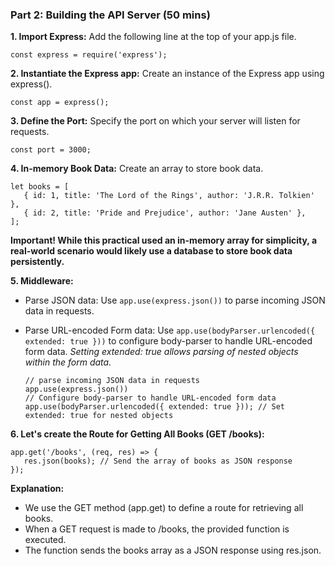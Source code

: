 ### Part 2: Building the API Server (50 mins)

**1. Import Express:** Add the following line at the top of your app.js file.

```
const express = require('express');
```

**2. Instantiate the Express app:** Create an instance of the Express app using express().

```
const app = express();
```

**3. Define the Port:** Specify the port on which your server will listen for requests.

```
const port = 3000;
```

**4. In-memory Book Data:** Create an array to store book data.

```
let books = [
   { id: 1, title: 'The Lord of the Rings', author: 'J.R.R. Tolkien' },
   { id: 2, title: 'Pride and Prejudice', author: 'Jane Austen' },
];
```

**Important! While this practical used an in-memory array for simplicity, a real-world scenario would likely use a database to store book data persistently.**

**5. Middleware:**

- Parse JSON data: Use `app.use(express.json())` to parse incoming JSON data in requests.

- Parse URL-encoded Form data: Use `app.use(bodyParser.urlencoded({ extended: true }))` to configure body-parser to handle URL-encoded form data. _Setting extended: true allows parsing of nested objects within the form data._

  ```
  // parse incoming JSON data in requests
  app.use(express.json())
  // Configure body-parser to handle URL-encoded form data
  app.use(bodyParser.urlencoded({ extended: true })); // Set extended: true for nested objects
  ```

**6. Let's create the Route for Getting All Books (GET /books):**

```
app.get('/books', (req, res) => {
   res.json(books); // Send the array of books as JSON response
});
```

**Explanation:**

- We use the GET method (app.get) to define a route for retrieving all books.
- When a GET request is made to /books, the provided function is executed.
- The function sends the books array as a JSON response using res.json.
